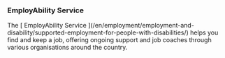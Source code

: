 ###  **EmployAbility Service**

The [ EmployAbility Service ](/en/employment/employment-and-
disability/supported-employment-for-people-with-disabilities/) helps you find
and keep a job, offering ongoing support and job coaches through various
organisations around the country.
